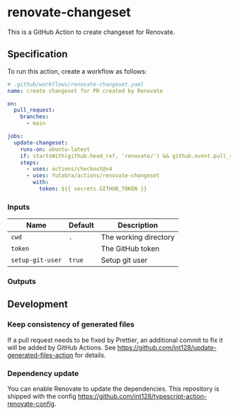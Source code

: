# renovate-changeset

This is a GitHub Action to create changeset for Renovate.

## Specification

To run this action, create a workflow as follows:

```yaml
# .github/workflows/renovate-changeset.yaml
name: create changeset for PR created by Renovate

on:
  pull_request:
    branches:
      - main

jobs:
  update-changeset:
    runs-on: ubuntu-latest
    if: startsWith(github.head_ref, 'renovate/') && github.event.pull_request.user.login == 'renovate[bot]' && github.actor == 'renovate[bot]'
    steps:
      - uses: actions/checkout@v4
      - uses: YutaUra/actions/renovate-changeset
        with:
          token: ${{ secrets.GITHUB_TOKEN }}
```

### Inputs

| Name             | Default | Description           |
| ---------------- | ------- | --------------------- |
| `cwd`            | `.`     | The working directory |
| `token`          |         | The GitHub token      |
| `setup-git-user` | `true`  | Setup git user        |

### Outputs

## Development

### Keep consistency of generated files

If a pull request needs to be fixed by Prettier, an additional commit to fix it will be added by GitHub Actions.
See https://github.com/int128/update-generated-files-action for details.

### Dependency update

You can enable Renovate to update the dependencies.
This repository is shipped with the config https://github.com/int128/typescript-action-renovate-config.
